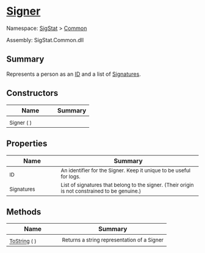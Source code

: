 # [Signer](./Signer.md)

Namespace: [SigStat]() > [Common](./README.md)

Assembly: SigStat.Common.dll

## Summary
Represents a person as an [ID](https://github.com/hargitomi97/sigstat/blob/master/docs/md/SigStat/Common/Signer.md) and a list of [Signatures](https://github.com/hargitomi97/sigstat/blob/master/docs/md/SigStat/Common/Signer.md).

## Constructors

| Name | Summary | 
| --- | --- | 
| <sub>Signer (  )</sub><em>&nbsp;&nbsp;&nbsp;&nbsp;&nbsp;&nbsp;&nbsp;&nbsp;&nbsp;&nbsp;&nbsp;&nbsp;</em>| <sub></sub>| <br>


## Properties

| Name | Summary | 
| --- | --- | 
| <sub>ID</sub><em>&nbsp;&nbsp;&nbsp;&nbsp;&nbsp;&nbsp;&nbsp;&nbsp;&nbsp;&nbsp;&nbsp;&nbsp;</em>| <sub>An identifier for the Signer. Keep it unique to be useful for logs.</sub>| <br>
| <sub>Signatures</sub><em>&nbsp;&nbsp;&nbsp;&nbsp;&nbsp;&nbsp;&nbsp;&nbsp;&nbsp;&nbsp;&nbsp;&nbsp;</em>| <sub>List of signatures that belong to the signer.  (Their origin is not constrained to be genuine.)</sub>| <br>


## Methods

| Name | Summary | 
| --- | --- | 
| <sub>[ToString](./Methods/Signer-100663454.md) (  )</sub><em>&nbsp;&nbsp;&nbsp;&nbsp;&nbsp;&nbsp;&nbsp;&nbsp;&nbsp;&nbsp;&nbsp;&nbsp;</em>| <sub>Returns a string representation of a Signer</sub>| <br>


